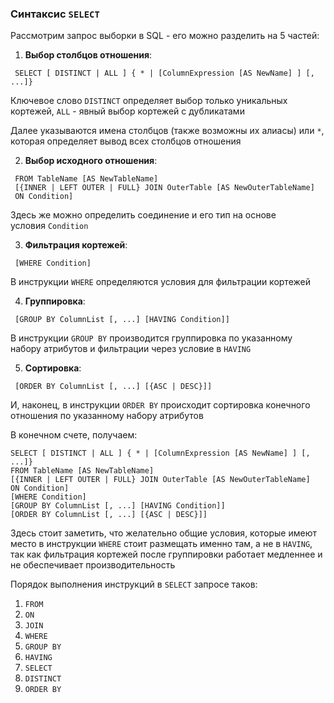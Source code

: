 ### Синтаксис `SELECT`

Рассмотрим запрос выборки в SQL - его можно разделить на 5 частей:

1. **Выбор столбцов отношения**:
    
```
 SELECT [ DISTINCT | ALL ] { * | [ColumnExpression [AS NewName] ] [, ...]}
```
    
Ключевое слово `DISTINCT` определяет выбор только уникальных кортежей, `ALL` - явный выбор кортежей с дубликатами
	
Далее указываются имена столбцов (также возможны их алиасы) или `*`, которая определяет вывод всех столбцов отношения
    
2. **Выбор исходного отношения**:
    
```
 FROM TableName [AS NewTableName] 
 [{INNER | LEFT OUTER | FULL} JOIN OuterTable [AS NewOuterTableName] 
 ON Condition]
```
    
Здесь же можно определить соединение и его тип на основе условия `Condition`
    
3. **Фильтрация кортежей**:
    
```
 [WHERE Condition]
```
    
В инструкции `WHERE` определяются условия для фильтрации кортежей
    
4. **Группировка**:
    
```
 [GROUP BY ColumnList [, ...] [HAVING Condition]]
```
    
В инструкции `GROUP BY` производится группировка по указанному набору атрибутов и фильтрации через условие в `HAVING`
    
5. **Сортировка**:
    
```
 [ORDER BY ColumnList [, ...] [{ASC | DESC}]]
```
    
И, наконец, в инструкции `ORDER BY` происходит сортировка конечного отношения по указанному набору атрибутов
    

В конечном счете, получаем:

```
SELECT [ DISTINCT | ALL ] { * | [ColumnExpression [AS NewName] ] [, ...]}
FROM TableName [AS NewTableName] 
[{INNER | LEFT OUTER | FULL} JOIN OuterTable [AS NewOuterTableName] 
ON Condition]
[WHERE Condition]
[GROUP BY ColumnList [, ...] [HAVING Condition]]
[ORDER BY ColumnList [, ...] [{ASC | DESC}]]
```

Здесь стоит заметить, что желательно общие условия, которые имеют место в инструкции `WHERE` стоит размещать именно там, а не в `HAVING`, так как фильтрация кортежей после группировки работает медленнее и не обеспечивает производительность

Порядок выполнения инструкций в `SELECT` запросе таков:

1. `FROM`
2. `ON`
3. `JOIN`
4. `WHERE`
5. `GROUP BY`
6. `HAVING`
7. `SELECT`
8. `DISTINCT`
9. `ORDER BY`